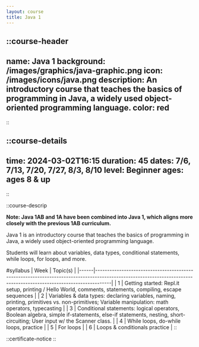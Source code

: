 ```yaml
---
layout: course
title: Java 1
---
```

::course-header
---
name: Java 1
background: /images/graphics/java-graphic.png
icon: /images/icons/java.png
description: An introductory course that teaches the basics of programming in Java, a widely used object-oriented programming language.
color: red
---
::

::course-details
---
time: 2024-03-02T16:15
duration: 45
dates: 7/6, 7/13, 7/20, 7/27, 8/3, 8/10
level: Beginner
ages: ages 8 & up
---
::

::course-descrip

**Note: Java 1AB and 1A have been combined into Java 1, which aligns more closely with the previous 1AB curriculum.**

Java 1 is an introductory course that teaches the basics of programming in Java, a widely used object-oriented programming language.

Students will learn about variables, data types, conditional statements, while loops, for loops, and more.

#syllabus
| Week | Topic(s)                                                                                                                                                          |
|------|-------------------------------------------------------------------------------------------------------------------------------------------------------------------|
| 1    | Getting started: Repl.it setup, printing / Hello World, comments, statements, compiling, escape sequences                                                         |
| 2    | Variables & data types: declaring variables, naming, printing, primitives vs. non-primitives; Variable manipulation: math operators, typecasting                  |
| 3    | Conditional statements: logical operators, Boolean algebra, simple if-statements, else-if statements, nesting, short-circuiting; User input w/ the Scanner class. |
| 4    | While loops, do-while loops, practice                                                                                                                             |
| 5    | For loops                                                                                                                                                         |
| 6    | Loops & conditionals practice                                                                                                                                     |
::

::certificate-notice
::